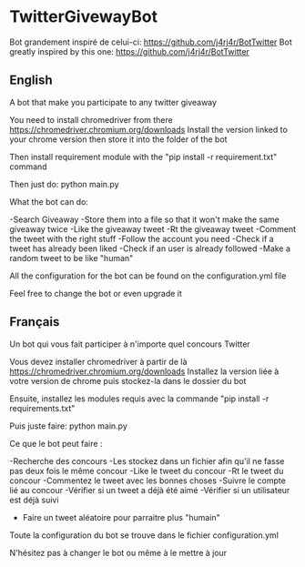 # TwitterGivewayBot

Bot grandement inspiré de celui-ci: https://github.com/j4rj4r/BotTwitter
Bot greatly inspired by this one: https://github.com/j4rj4r/BotTwitter


## English

A bot that make you participate to any twitter giveaway

You need to install chromedriver from there https://chromedriver.chromium.org/downloads
Install the version linked to your chrome version then store it into the folder of the bot

Then install requirement module with the "pip install -r requirement.txt" command

Then just do: python main.py


What the bot can do:

-Search Giveaway
-Store them into a file so that it won't make the same giveaway twice
-Like the giveaway tweet
-Rt the giveaway tweet
-Comment the tweet with the right stuff
-Follow the account you need
-Check if a tweet has already been liked
-Check if an user is already followed
-Make a random tweet to be like "human"

All the configuration for the bot can be found on the configuration.yml file

Feel free to change the bot or even upgrade it

## Français

Un bot qui vous fait participer à n'importe quel concours Twitter

Vous devez installer chromedriver à partir de là https://chromedriver.chromium.org/downloads
Installez la version liée à votre version de chrome puis stockez-la dans le dossier du bot

Ensuite, installez les modules requis avec la commande "pip install -r requirements.txt"

Puis juste faire: python main.py


Ce que le bot peut faire :

-Recherche des concours
-Les stockez dans un fichier afin qu'il ne fasse pas deux fois le même concour
-Like le tweet du concour
-Rt le tweet du concour
-Commentez le tweet avec les bonnes choses
-Suivre le compte lié au concour
-Vérifier si un tweet a déjà été aimé
-Vérifier si un utilisateur est déjà suivi
- Faire un tweet aléatoire pour parraitre plus "humain"

Toute la configuration du bot se trouve dans le fichier configuration.yml

N'hésitez pas à changer le bot ou même à le mettre à jour
